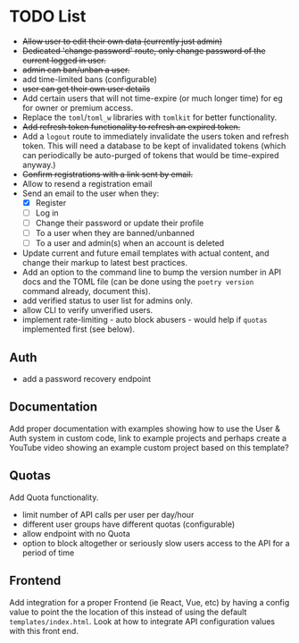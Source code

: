 # TODO List

- ~~Allow user to edit their own data (currently just admin)~~
- ~~Dedicated 'change password' route, only change password of the current
  logged in user.~~
- ~~admin can ban/unban a user.~~
- add time-limited bans (configurable)
- ~~user can get their own user details~~
- Add certain users that will not time-expire (or much longer time) for eg for
  owner or premium access.
- Replace the `toml`/`toml_w` libraries with `tomlkit` for better functionality.
- ~~Add refresh token functionality to refresh an expired token.~~
- Add a `logout` route to immediately invalidate the users token and refresh
  token. This will need a database to be kept of invalidated tokens (which can
  periodically be auto-purged of tokens that would be time-expired anyway.)
- ~~Confirm registrations with a link sent by email.~~
- Allow to resend a registration email
- Send an email to the user when they:
  - [x] Register
  - [ ] Log in
  - [ ] Change their password or update their profile
  - [ ] To a user when they are banned/unbanned
  - [ ] To a user and admin(s) when an account is deleted
- Update current and future email templates with actual content, and change
  their markup to latest best practices.
- Add an option to the command line to bump the version number in API docs and
  the TOML file (can be done using the `poetry version` command already,
  document this).
- add verified status to user list for admins only.
- allow CLI to verify unverified users.
- implement rate-limiting - auto block abusers - would help if `quotas`
  implemented first (see below).

## Auth

- add a password recovery endpoint

## Documentation

Add proper documentation with examples showing how to use the User & Auth system
in custom code, link to example projects and perhaps create a YouTube video
showing an example custom project based on this template?

## Quotas

Add Quota functionality.

- limit number of API calls per user per day/hour
- different user groups have different quotas (configurable)
- allow endpoint with no Quota
- option to block altogether or seriously slow users access to the API for a
  period of time

## Frontend

Add integration for a proper Frontend (ie React, Vue, etc) by having a config
value to point the the location of this instead of using the default
`templates/index.html`. Look at how to integrate API configuration values with
this front end.
